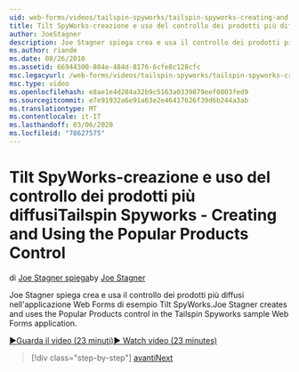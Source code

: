 ```yaml
---
uid: web-forms/videos/tailspin-spyworks/tailspin-spyworks-creating-and-using-the-popular-products-control
title: Tilt SpyWorks-creazione e uso del controllo dei prodotti più diffusi | Microsoft Docs
author: JoeStagner
description: Joe Stagner spiega crea e usa il controllo dei prodotti più diffusi nell'applicazione Web Forms di esempio Tilt SpyWorks.
ms.author: riande
ms.date: 08/26/2010
ms.assetid: 66944300-804e-484d-8176-6cfe8c128cfc
msc.legacyurl: /web-forms/videos/tailspin-spyworks/tailspin-spyworks-creating-and-using-the-popular-products-control
msc.type: video
ms.openlocfilehash: e8ae1e4d284a32b9c5163a0339879eef0803fed9
ms.sourcegitcommit: e7e91932a6e91a63e2e46417626f39d6b244a3ab
ms.translationtype: MT
ms.contentlocale: it-IT
ms.lasthandoff: 03/06/2020
ms.locfileid: "78627575"
---
```

# <a name="tailspin-spyworks---creating-and-using-the-popular-products-control"></a><span data-ttu-id="1e532-103">Tilt SpyWorks-creazione e uso del controllo dei prodotti più diffusi</span><span class="sxs-lookup"><span data-stu-id="1e532-103">Tailspin Spyworks - Creating and Using the Popular Products Control</span></span>

<span data-ttu-id="1e532-104">di [Joe Stagner spiega](https://github.com/JoeStagner)</span><span class="sxs-lookup"><span data-stu-id="1e532-104">by [Joe Stagner](https://github.com/JoeStagner)</span></span>

<span data-ttu-id="1e532-105">Joe Stagner spiega crea e usa il controllo dei prodotti più diffusi nell'applicazione Web Forms di esempio Tilt SpyWorks.</span><span class="sxs-lookup"><span data-stu-id="1e532-105">Joe Stagner creates and uses the Popular Products control in the Tailspin Spyworks sample Web Forms application.</span></span>

[<span data-ttu-id="1e532-106">&#9654;Guarda il video (23 minuti)</span><span class="sxs-lookup"><span data-stu-id="1e532-106">&#9654; Watch video (23 minutes)</span></span>](https://channel9.msdn.com/Blogs/ASP-NET-Site-Videos/tailspin-spyworks-creating-and-using-the-popular-products-control)

> [!div class="step-by-step"]
> [<span data-ttu-id="1e532-107">avanti</span><span class="sxs-lookup"><span data-stu-id="1e532-107">Next</span></span>](tailspin-spyworks-implementing-and-using-the-also-purchased-control.md)
